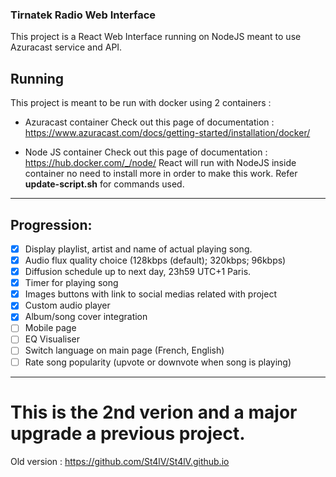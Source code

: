 ### Tirnatek Radio Web Interface

This project is a React Web Interface running on NodeJS meant to use Azuracast service and API.

## Running
This project is meant to be run with docker using 2 containers :
- Azuracast container
  Check out this page of documentation : https://www.azuracast.com/docs/getting-started/installation/docker/

- Node JS container
  Check out this page of documentation : https://hub.docker.com/_/node/
  React will run with NodeJS inside container no need to install more in order to make this work.
  Refer **update-script.sh** for commands used.
---
## Progression:
 * [x] Display playlist, artist and name of actual playing song.
 * [x] Audio flux quality choice (128kbps (default); 320kbps; 96kbps)
 * [x] Diffusion schedule up to next day, 23h59 UTC+1 Paris.
 * [x] Timer for playing song
 * [x] Images buttons with link to social medias related with project
 * [x] Custom audio player 
 * [x] Album/song cover integration
 * [ ] Mobile page
 * [ ] EQ Visualiser
 * [ ] Switch language on main page (French, English)
 * [ ] Rate song popularity (upvote or downvote when song is playing)
---
# This is the 2nd verion and a major upgrade a previous project.
Old version : https://github.com/St4lV/St4lV.github.io
